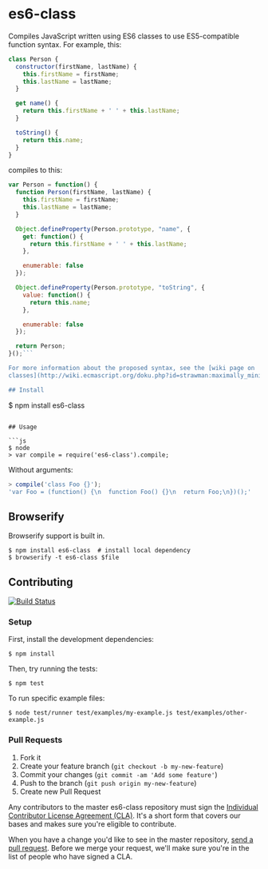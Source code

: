 # es6-class

Compiles JavaScript written using ES6 classes to use ES5-compatible function
syntax. For example, this:

```js
class Person {
  constructor(firstName, lastName) {
    this.firstName = firstName;
    this.lastName = lastName;
  }

  get name() {
    return this.firstName + ' ' + this.lastName;
  }

  toString() {
    return this.name;
  }
}
```

compiles to this:

```js
var Person = function() {
  function Person(firstName, lastName) {
    this.firstName = firstName;
    this.lastName = lastName;
  }

  Object.defineProperty(Person.prototype, "name", {
    get: function() {
      return this.firstName + ' ' + this.lastName;
    },

    enumerable: false
  });

  Object.defineProperty(Person.prototype, "toString", {
    value: function() {
      return this.name;
    },

    enumerable: false
  });

  return Person;
}();```

For more information about the proposed syntax, see the [wiki page on
classes](http://wiki.ecmascript.org/doku.php?id=strawman:maximally_minimal_classes).

## Install

```
$ npm install es6-class
```

## Usage

```js
$ node
> var compile = require('es6-class').compile;
```

Without arguments:

```js
> compile('class Foo {}');
'var Foo = (function() {\n  function Foo() {}\n  return Foo;\n})();'
```

## Browserify

Browserify support is built in.

```
$ npm install es6-class  # install local dependency
$ browserify -t es6-class $file
```

## Contributing

[![Build Status](https://travis-ci.org/square/es6-class.png?branch=master)](https://travis-ci.org/square/es6-class)

### Setup

First, install the development dependencies:

```
$ npm install
```

Then, try running the tests:

```
$ npm test
```

To run specific example files:

```
$ node test/runner test/examples/my-example.js test/examples/other-example.js
```

### Pull Requests

1. Fork it
2. Create your feature branch (`git checkout -b my-new-feature`)
3. Commit your changes (`git commit -am 'Add some feature'`)
4. Push to the branch (`git push origin my-new-feature`)
5. Create new Pull Request

Any contributors to the master es6-class repository must sign the [Individual
Contributor License Agreement (CLA)][cla].  It's a short form that covers our
bases and makes sure you're eligible to contribute.

[cla]: https://spreadsheets.google.com/spreadsheet/viewform?formkey=dDViT2xzUHAwRkI3X3k5Z0lQM091OGc6MQ&ndplr=1

When you have a change you'd like to see in the master repository, [send a pull
request](https://github.com/square/es6-class/pulls). Before we merge your
request, we'll make sure you're in the list of people who have signed a CLA.
